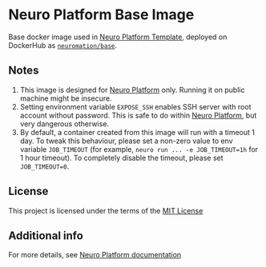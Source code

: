 Neuro Platform Base Image
====================

Base docker image used in [Neuro Platform Template](https://github.com/neuromation/cookiecutter-neuro-project/), deployed on DockerHub as [`neuromation/base`](https://hub.docker.com/r/neuromation/base).

Notes
-----
1. This image is designed for [Neuro Platform](https://neu.ro/platform) only. Running it on public machine might be insecure.
2. Setting environment variable `EXPOSE_SSH` enables SSH server with root account without password. This is safe to do within [Neuro Platform](https://neu.ro/platform), but very dangerous otherwise.
3. By default, a container created from this image will run with a timeout 1 day. To tweak this behaviour, please set a non-zero value to env variable `JOB_TIMEOUT` (for example, `neuro run ... -e JOB_TIMEOUT=1h` for 1 hour timeout). To completely disable the timeout, please set `JOB_TIMEOUT=0`.

License
-------
This project is licensed under the terms of the [MIT License](/LICENSE)

Additional info
---------------
For more details, see [Neuro Platform documentation](https://neu.ro/docs)
